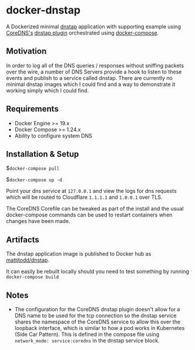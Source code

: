 # docker-dnstap

A Dockerized minimal [dnstap](https://dnstap.info/) application with supporting example using [CoreDNS's](https://coredns.io) [dnstap plugin](https://coredns.io/plugins/dnstap/) orchestrated using [docker-compose](https://docs.docker.com/compose/).

## Motivation

In order to log all of the DNS queries / responses without sniffing packets over the wire, a number of DNS Servers provide a hook to listen to these events and publish to a service called dnstap.  There are currently no minimal dnstap images which I could find and a way to demonstrate it working simply which I could find.

## Requirements

* Docker Engine >= 19.x
* Docker Compose >= 1.24.x
* Ability to configure system DNS

## Installation & Setup

$`docker-compose pull`

$`docker-compose up -d`

Point your dns service at `127.0.0.1` and view the logs for dns requests which will be routed to Cloudflare `1.1.1.1` and `1.0.0.1` over TLS.

The CoreDNS Corefile can be tweaked as part of the install and the usual docker-compose commands can be used to restart containers when changes have been made.

## Artifacts

The dnstap application image is published to Docker hub as [mattjtodd/dnstap](https://hub.docker.com/repository/docker/mattjtodd/dnstap).

It can easily be rebuilt locally should you need to test something by running
`docker-compose build`

## Notes

* The configuration for the CoreDNS dnstap plugin doesn't allow for a DNS name to be used for the tcp connection so the dnstap service shares the namespace of the CoreDNS service to allow this over the loopback interface, which is similar to how a pod works in Kubernetes (Side Car Pattern).  This is defined in the compose file using `network_mode: service:coredns` in the dnstap service block.

